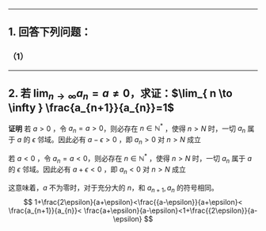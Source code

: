 ------
## 1. 回答下列问题：

### （1）

------
## 2. 若 $\lim_{ n \to \infty }a_{n}=a\neq 0$，求证：$\lim_{ n \to \infty } \frac{a_{n+1}}{a_{n}}=1$

**证明** 
若 $a>0$ ，令 $a_n=a>0$ ​，则必存在 $n \in \mathbb{N^*}$ ​，使得 $n>N$ 时，一切​ $a_{n}$ 属于 $a$ 的 $\epsilon$ ​邻域。因此必有​ $a-\epsilon>0$ ，即 $a_n>0$ ​对 $n>N$ 成立

若 $a<0$ ，令 $a_n=a<0$ ​，则必存在 $n \in \mathbb{N^*}$ ​，使得 $n>N$ 时，一切​ $a_{n}$ 属于 $a$ 的 $\epsilon$ ​邻域。因此必有​ $a+\epsilon<0$ ，即 $a_n<0$ ​对 $n>N$ 成立

这意味着，$a$ 不为零时，对于充分大的 $n$，和 $a_{n+1}, a_{n}$ ​的符号相同。
$$
1+\frac{2\epsilon}{a+\epsilon}<\frac{{a-\epsilon}}{a+\epsilon}< \frac{a_{n+1}}{a_{n}}< \frac{a+\epsilon}{a-\epsilon}<1+\frac{{2\epsilon}}{a-\epsilon}
$$
